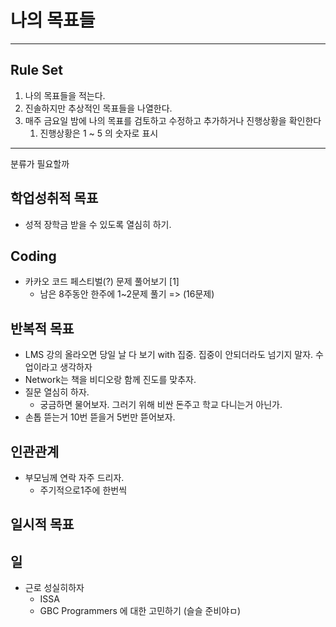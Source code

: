 # 나의 목표들

---
## Rule Set
1. 나의 목표들을 적는다.
1. 진솔하지만 추상적인 목표들을 나열한다.
1. 매주 금요일 밤에 나의 목표를 검토하고 수정하고 추가하거나 진행상황을 확인한다
   1. 진행상황은 1 ~ 5 의 숫자로 표시
---

분류가 필요할까

## 학업성취적 목표
- 성적 장학금 받을 수 있도록 열심히 하기.

<!-- ## Extra 지식
- **와이어샤크**를 사용해보고 감 잡아보기 [2]
- **도커**에 대하여 책 읽어보기 [1] -->

## Coding 
- 카카오 코드 페스티벌(?) 문제 풀어보기 [1]
  - 남은 8주동안 한주에 1~2문제 풀기 => (16문제)  

## 반복적 목표
- LMS 강의 올라오면 당일 날 다 보기 with 집중. 집중이 안되더라도 넘기지 말자. 수업이라고 생각하자
- Network는 책을 비디오랑 함께 진도를 맞추자. 
- 질문 열심히 하자.
  - 궁금하면 물어보자. 그러기 위해 비싼 돈주고 학교 다니는거 아닌가.
- 손톱 뜯는거 10번 뜯을거 5번만 뜯어보자.

## 인관관계
- 부모님께 연락 자주 드리자. 
  - 주기적으로1주에 한번씩

## 일시적 목표


## 일
- 근로 성실히하자
  - ISSA 
  - GBC Programmers 에 대한 고민하기 (슬슬 준비야ㅁ)

